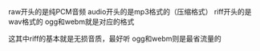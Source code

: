 raw开头的是纯PCM音频
audio开头的是mp3格式的（压缩格式）
riff开头的是wav格式的
ogg和webm就是对应的格式

这其中riff的基本就是无损音质，最好听
ogg和webm则是最省流量的

